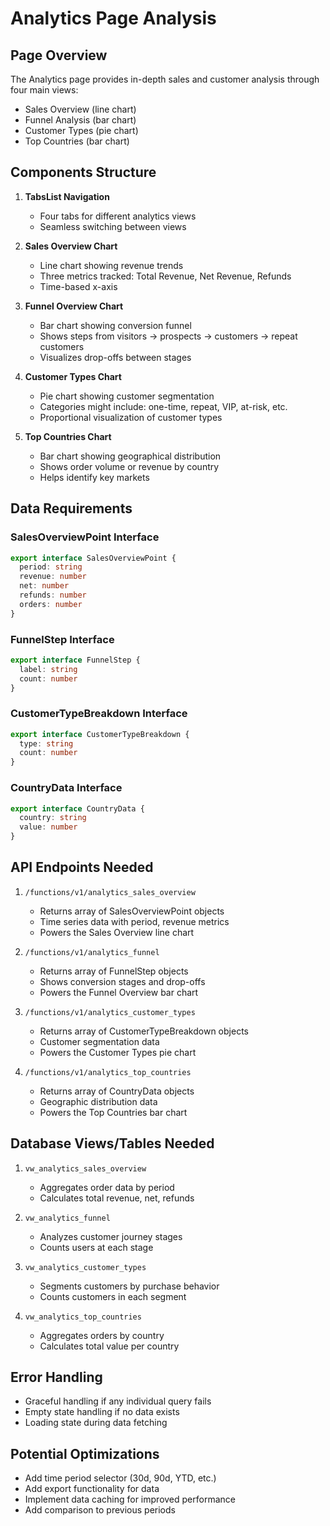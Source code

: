 # Analytics Page Analysis

## Page Overview

The Analytics page provides in-depth sales and customer analysis through four main views:
- Sales Overview (line chart)
- Funnel Analysis (bar chart)
- Customer Types (pie chart)
- Top Countries (bar chart)

## Components Structure

1. **TabsList Navigation**
   - Four tabs for different analytics views
   - Seamless switching between views

2. **Sales Overview Chart**
   - Line chart showing revenue trends
   - Three metrics tracked: Total Revenue, Net Revenue, Refunds
   - Time-based x-axis

3. **Funnel Overview Chart**
   - Bar chart showing conversion funnel
   - Shows steps from visitors → prospects → customers → repeat customers
   - Visualizes drop-offs between stages

4. **Customer Types Chart**
   - Pie chart showing customer segmentation
   - Categories might include: one-time, repeat, VIP, at-risk, etc.
   - Proportional visualization of customer types

5. **Top Countries Chart**
   - Bar chart showing geographical distribution
   - Shows order volume or revenue by country
   - Helps identify key markets

## Data Requirements

### SalesOverviewPoint Interface
```typescript
export interface SalesOverviewPoint {
  period: string
  revenue: number
  net: number
  refunds: number
  orders: number
}
```

### FunnelStep Interface
```typescript
export interface FunnelStep {
  label: string
  count: number
}
```

### CustomerTypeBreakdown Interface
```typescript
export interface CustomerTypeBreakdown {
  type: string
  count: number
}
```

### CountryData Interface
```typescript
export interface CountryData {
  country: string
  value: number
}
```

## API Endpoints Needed

1. `/functions/v1/analytics_sales_overview`
   - Returns array of SalesOverviewPoint objects
   - Time series data with period, revenue metrics
   - Powers the Sales Overview line chart

2. `/functions/v1/analytics_funnel`
   - Returns array of FunnelStep objects
   - Shows conversion stages and drop-offs
   - Powers the Funnel Overview bar chart

3. `/functions/v1/analytics_customer_types`
   - Returns array of CustomerTypeBreakdown objects
   - Customer segmentation data
   - Powers the Customer Types pie chart

4. `/functions/v1/analytics_top_countries`
   - Returns array of CountryData objects
   - Geographic distribution data
   - Powers the Top Countries bar chart

## Database Views/Tables Needed

1. `vw_analytics_sales_overview`
   - Aggregates order data by period
   - Calculates total revenue, net, refunds

2. `vw_analytics_funnel`
   - Analyzes customer journey stages
   - Counts users at each stage

3. `vw_analytics_customer_types`
   - Segments customers by purchase behavior
   - Counts customers in each segment

4. `vw_analytics_top_countries`
   - Aggregates orders by country
   - Calculates total value per country

## Error Handling

- Graceful handling if any individual query fails
- Empty state handling if no data exists
- Loading state during data fetching

## Potential Optimizations

- Add time period selector (30d, 90d, YTD, etc.)
- Add export functionality for data
- Implement data caching for improved performance
- Add comparison to previous periods 